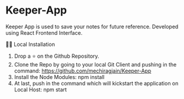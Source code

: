 # Keeper-App
Keeper App is used to save your notes for future reference. Developed using React Frontend Interface.

🏃‍♂️ Local Installation
1. Drop a ⭐ on the Github Repository.
2. Clone the Repo by going to your local Git Client and pushing in the command:
https://github.com/mechiragjain/Keeper-App
3. Install the Node Modules:
npm install
4. At last, push in the command which will kickstart the application on Local Host:
npm start
